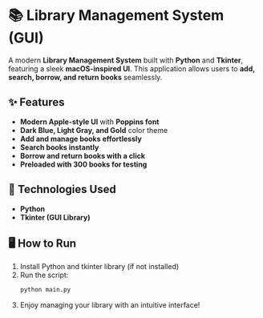# 📚 Library Management System (GUI)  

A modern **Library Management System** built with **Python** and **Tkinter**, featuring a sleek **macOS-inspired UI**. This application allows users to **add, search, borrow, and return books** seamlessly.  

## ✨ Features  
- **Modern Apple-style UI** with **Poppins font**  
- **Dark Blue, Light Gray, and Gold** color theme  
- **Add and manage books effortlessly**  
- **Search books instantly**  
- **Borrow and return books with a click**  
- **Preloaded with 300 books for testing**  

## 🔧 Technologies Used  
- **Python**  
- **Tkinter (GUI Library)**  

## 🖥️ How to Run  
1. Install Python and tkinter library (if not installed)  
2. Run the script:  
   ```sh
   python main.py
   ```
3. Enjoy managing your library with an intuitive interface!  

<!-- ## 📸 Preview  
_(Add a screenshot of your GUI here for better presentation.)_  

--- -->
